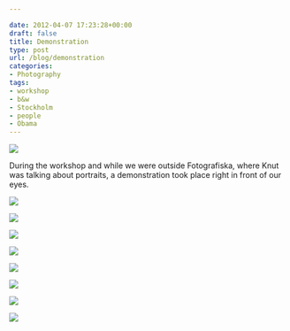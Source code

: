```yaml
---

date: 2012-04-07 17:23:28+00:00
draft: false
title: Demonstration
type: post
url: /blog/demonstration
categories:
- Photography
tags:
- workshop
- b&w
- Stockholm
- people
- Obama
---
```


![](/images/2012-04-07-demonstration/20120317-GKAR5034.jpg)

  



During the workshop and while we were outside Fotografiska, where Knut was talking about portraits, a demonstration took place right in front of our eyes.


  
![](/images/2012-04-07-demonstration/20120317-GKAR5025.jpg)

  


  
![](/images/2012-04-07-demonstration/20120317-GKAR5026.jpg)

  


  
![](/images/2012-04-07-demonstration/20120317-GKAR5040.jpg)

  


  
![](/images/2012-04-07-demonstration/20120317-GKAR5034.jpg)

  


  
![](/images/2012-04-07-demonstration/20120317-GKAR5041.JPG)

  


  
![](/images/2012-04-07-demonstration/20120317-GKAR5053.JPG)

  


  
![](/images/2012-04-07-demonstration/20120317-GKAR5044.JPG)

  


  
![](/images/2012-04-07-demonstration/20120317-GKAR5062.JPG)

